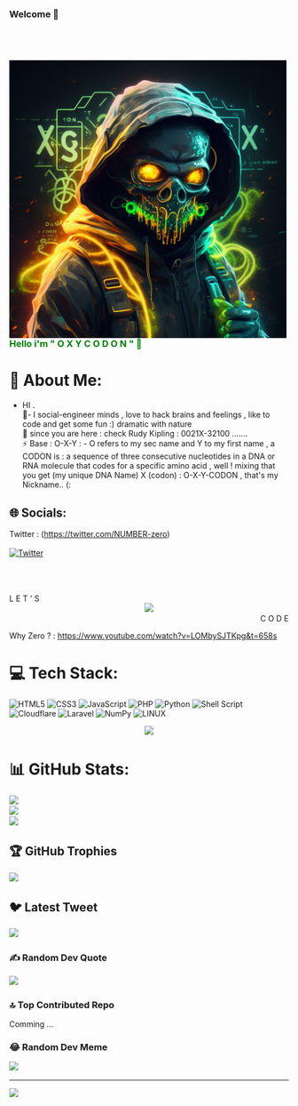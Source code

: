 ### Welcome 👋 ###

<br>
<br>




 <h3 > <img src="https://github.com/NUMBER-Zero/NUMBER-Zero/blob/main/Oxycodon-hacker-Me.png" data-canonical-src="https://github.com/NUMBER-Zero/NUMBER-Zero/blob/main/Oxycodon-hacker-Me.png" align='left' width="500" height="500" /> <span align='center' style="color: green">  Hello i'm  " O X Y C O D O N " &#x1F49A; </span> </h3>

                                                                  
# 💫 About Me:
 - HI  .<br>🤝- I social-engineer minds , love to hack brains and feelings , like to code and get some fun :)  dramatic with nature <br>🌱 since you are here  : check Rudy Kipling : 0021X-32100  .......<br>⚡ Base :   O-X-Y :  - O refers to my sec name and Y to my first name  , a  CODON  is : a  sequence of three consecutive nucleotides in a DNA or RNA molecule that codes for a specific amino acid  , well ! mixing that you get (my unique DNA  Name) X (codon) :  O-X-Y-CODON , that's my Nickname.. (: 


 ## 🌐 Socials:
Twitter : (https://twitter.com/NUMBER-zero) <br> <br>
[![Twitter](https://img.shields.io/badge/Twitter-%231DA1F2.svg?logo=Twitter&logoColor=white)](https://twitter.com/NUMBER-Zero)


<br>
<br><br>

<div align=""  >

<div align="left"> L E T ' S </div>

<div align="center">
  <img height="300" src="https://camo.githubusercontent.com/62da68eb62b1e5f175f7d1f0191dd89a653d7908feb22d37d4a0ab07365d6791/68747470733a2f2f6d656469612e67697068792e636f6d2f6d656469612f4d3967624264396e6244724f5475314d71782f67697068792e676966"  />
</div>

<div align="right"> C  O  D  E</div>


</div>

Why Zero ? : https://www.youtube.com/watch?v=LOMbySJTKpg&t=658s

# 💻 Tech Stack:
![HTML5](https://img.shields.io/badge/html5-%23E34F26.svg?style=for-the-badge&logo=html5&logoColor=white) ![CSS3](https://img.shields.io/badge/css3-%231572B6.svg?style=for-the-badge&logo=css3&logoColor=white) ![JavaScript](https://img.shields.io/badge/javascript-%23323330.svg?style=for-the-badge&logo=javascript&logoColor=%23F7DF1E) ![PHP](https://img.shields.io/badge/php-%23777BB4.svg?style=for-the-badge&logo=php&logoColor=white) ![Python](https://img.shields.io/badge/python-3670A0?style=for-the-badge&logo=python&logoColor=ffdd54) ![Shell Script](https://img.shields.io/badge/shell_script-%23121011.svg?style=for-the-badge&logo=gnu-bash&logoColor=white) ![Cloudflare](https://img.shields.io/badge/Cloudflare-F38020?style=for-the-badge&logo=Cloudflare&logoColor=white) ![Laravel](https://img.shields.io/badge/laravel-%23FF2D20.svg?style=for-the-badge&logo=laravel&logoColor=white) ![NumPy](https://img.shields.io/badge/numpy-%23013243.svg?style=for-the-badge&logo=numpy&logoColor=white) ![LINUX](https://img.shields.io/badge/Linux-FCC624?style=for-the-badge&logo=linux&logoColor=black)

<div align="Center"> <img height="300" src="https://media.tenor.com/kaRCm9ELxKgAAAAC/menhera-chan-chibi.gif"  />
</div> 
</div>

# 📊 GitHub Stats:
![](https://github-readme-stats.vercel.app/api?username=NUMBER-zero&theme=radical&hide_border=true&include_all_commits=true&count_private=true)<br/>
![](https://github-readme-streak-stats.herokuapp.com/?user=NUMBER-zero&theme=radical&hide_border=true)<br/>
![](https://github-readme-stats.vercel.app/api/top-langs/?username=NUMBER-zero&theme=radical&hide_border=true&include_all_commits=true&count_private=true&layout=compact)


## 🏆 GitHub Trophies
![](https://github-profile-trophy.vercel.app/?username=NUMBER-zero&theme=matrix&no-frame=false&no-bg=false&margin-w=4)

## 🐦 Latest Tweet
[![](https://gtce.itsvg.in/api?username=NUMBER-zero)](https://github.com/VishwaGauravIn/github-twitter-card-embed)

### ✍️ Random Dev Quote
![](https://quotes-github-readme.vercel.app/api?type=horizontal&theme=radical)

### 🔝 Top Contributed Repo
 Comming ...

### 😂 Random Dev Meme
<img src="https://rm.up.railway.app/" width="512px"/>

---
[![](https://visitcount.itsvg.in/api?id=NUMBER-zero&icon=0&color=0)](https://visitcount.itsvg.in)

<!-- Proudly created with OXYCODON -->





